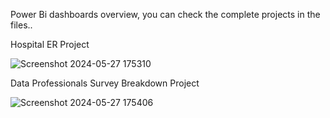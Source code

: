 Power Bi dashboards overview, you can check the complete projects in the files.. 


Hospital ER Project 

![Screenshot 2024-05-27 175310](https://github.com/mariiamayy/PowerBi/assets/157510408/97f217a9-de53-4889-93f3-52144750e6b6)


Data Professionals Survey Breakdown Project 

![Screenshot 2024-05-27 175406](https://github.com/mariiamayy/PowerBi/assets/157510408/e9ac31fc-dd8c-4a87-89e5-183da664be26)

